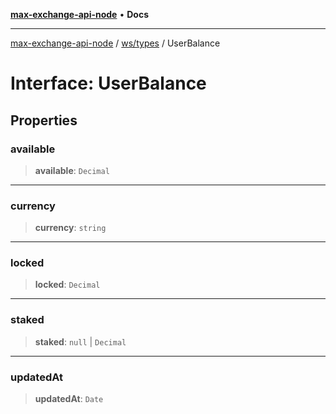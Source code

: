 [**max-exchange-api-node**](../../../README.md) • **Docs**

***

[max-exchange-api-node](../../../modules.md) / [ws/types](../README.md) / UserBalance

# Interface: UserBalance

## Properties

### available

> **available**: `Decimal`

***

### currency

> **currency**: `string`

***

### locked

> **locked**: `Decimal`

***

### staked

> **staked**: `null` \| `Decimal`

***

### updatedAt

> **updatedAt**: `Date`
